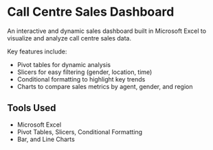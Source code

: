 # Call Centre Sales Dashboard  
An interactive and dynamic sales dashboard built in Microsoft Excel to visualize and analyze call centre sales data. 

Key features include:  
- Pivot tables for dynamic analysis
- Slicers for easy filtering (gender, location, time)
- Conditional formatting to highlight key trends
- Charts to compare sales metrics by agent, gender, and region

## Tools Used 
- Microsoft Excel
- Pivot Tables, Slicers, Conditional Formatting
- Bar, and Line Charts  
